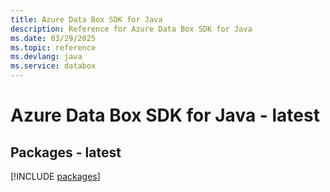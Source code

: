```yaml
---
title: Azure Data Box SDK for Java
description: Reference for Azure Data Box SDK for Java
ms.date: 03/29/2025
ms.topic: reference
ms.devlang: java
ms.service: databox
---
```

# Azure Data Box SDK for Java - latest
## Packages - latest
[!INCLUDE [packages](data-box-index.md)]